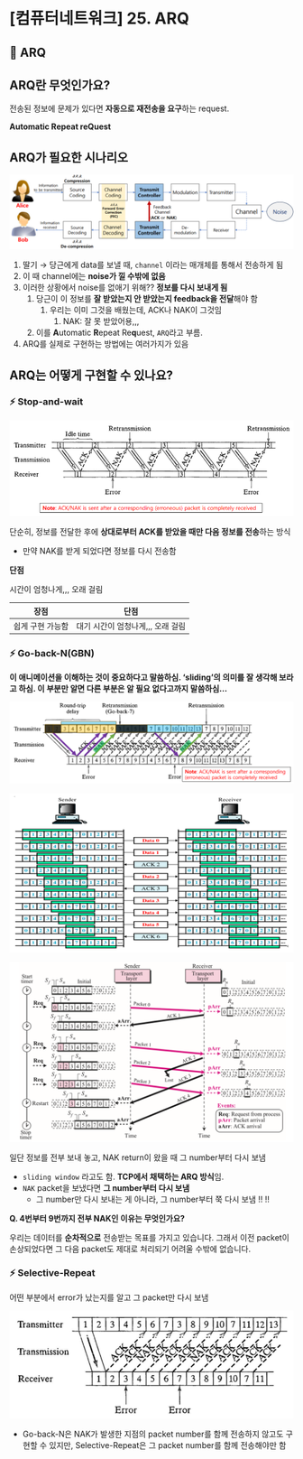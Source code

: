 # [컴퓨터네트워크] 25. ARQ

<aside>

# 💖 ARQ

</aside>

## ARQ란 무엇인가요?

전송된 정보에 문제가 있다면 **자동으로 재전송을 요구**하는 request.

<aside>

**Automatic Repeat reQuest** 

</aside>

## ARQ가 필요한 시나리오

![image.png](%5B%E1%84%8F%E1%85%A5%E1%86%B7%E1%84%91%E1%85%B2%E1%84%90%E1%85%A5%E1%84%82%E1%85%A6%E1%84%90%E1%85%B3%E1%84%8B%E1%85%AF%E1%84%8F%E1%85%B3%5D%2025%20ARQ%201843f66f522580f58be5da837dc298fa/image.png)

1. 딸기 → 당근에게 data를 보낼 때, `channel` 이라는 매개체를 통해서 전송하게 됨
2. 이 때 channel에는 **noise가 낄 수밖에 없음**
3. 이러한 상황에서 noise를 없애기 위해?? **정보를 다시 보내게 됨**
    1. 당근이 이 정보를 **잘 받았는지 안 받았는지 feedback을 전달**해야 함
        1. 우리는 이미 그것을 배웠는데, ACK나 NAK이 그것임
            1. NAK: 잘 못 받았어용,,,
    2. 이를 **A**utomatic **R**epeat Re**q**uest, `ARQ`라고 부름.
4. ARQ를 실제로 구현하는 방법에는 여러가지가 있음

## ARQ는 어떻게 구현할 수 있나요?

### ⚡ Stop-and-wait

![image.png](%5B%E1%84%8F%E1%85%A5%E1%86%B7%E1%84%91%E1%85%B2%E1%84%90%E1%85%A5%E1%84%82%E1%85%A6%E1%84%90%E1%85%B3%E1%84%8B%E1%85%AF%E1%84%8F%E1%85%B3%5D%2025%20ARQ%201843f66f522580f58be5da837dc298fa/image%201.png)

단순히, 정보를 전달한 후에 **상대로부터 ACK를 받았을 때만 다음 정보를 전송**하는 방식

- 만약 NAK를 받게 되었다면 정보를 다시 전송함

**단점**

시간이 엄청나게,,, 오래 걸림

| 장점 | 단점 |
| --- | --- |
| 쉽게 구현 가능함 | 대기 시간이 엄청나게,,, 오래 걸림 |

### ⚡ Go-back-N(GBN)

<aside>

**이 애니메이션을 이해하는 것이 중요하다고 말씀하심. ‘sliding’의 의미를 잘 생각해 보라고 하심. 이 부분만 알면 다른 부분은 알 필요 없다고까지 말씀하심…**

</aside>

![image.png](%5B%E1%84%8F%E1%85%A5%E1%86%B7%E1%84%91%E1%85%B2%E1%84%90%E1%85%A5%E1%84%82%E1%85%A6%E1%84%90%E1%85%B3%E1%84%8B%E1%85%AF%E1%84%8F%E1%85%B3%5D%2025%20ARQ%201843f66f522580f58be5da837dc298fa/image%202.png)

![image.png](%5B%E1%84%8F%E1%85%A5%E1%86%B7%E1%84%91%E1%85%B2%E1%84%90%E1%85%A5%E1%84%82%E1%85%A6%E1%84%90%E1%85%B3%E1%84%8B%E1%85%AF%E1%84%8F%E1%85%B3%5D%2025%20ARQ%201843f66f522580f58be5da837dc298fa/image%203.png)

![image.png](%5B%E1%84%8F%E1%85%A5%E1%86%B7%E1%84%91%E1%85%B2%E1%84%90%E1%85%A5%E1%84%82%E1%85%A6%E1%84%90%E1%85%B3%E1%84%8B%E1%85%AF%E1%84%8F%E1%85%B3%5D%2025%20ARQ%201843f66f522580f58be5da837dc298fa/image%204.png)

일단 정보를 전부 보내 놓고, NAK return이 왔을 때 그 number부터 다시 보냄

- `sliding window` 라고도 함. **TCP에서 채택하는 ARQ 방식**임.
- `NAK` packet을 보냈다면 **그 number부터 다시 보냄**
    - 그 number만 다시 보내는 게 아니라, 그 number부터 쭉 다시 보냄 !! !!

<aside>

**Q. 4번부터 9번까지 전부 NAK인 이유는 무엇인가요?**

우리는 데이터를 **순차적으로** 전송받는 목표를 가지고 있습니다. 그래서 이전 packet이 손상되었다면 그 다음 packet도 제대로 처리되기 어려울 수밖에 없습니다.

</aside>

### ⚡ Selective-Repeat

어떤 부분에서 error가 났는지를 알고 그 packet만 다시 보냄

![image.png](%5B%E1%84%8F%E1%85%A5%E1%86%B7%E1%84%91%E1%85%B2%E1%84%90%E1%85%A5%E1%84%82%E1%85%A6%E1%84%90%E1%85%B3%E1%84%8B%E1%85%AF%E1%84%8F%E1%85%B3%5D%2025%20ARQ%201843f66f522580f58be5da837dc298fa/image%205.png)

- Go-back-N은 NAK가 발생한 지점의 packet number를 함께 전송하지 않고도 구현할 수 있지만, Selective-Repeat은 그 packet number를 함께 전송해야만 함